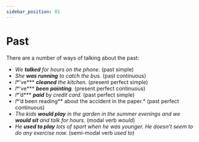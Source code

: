 ```yaml
---
sidebar_position: 01
---
```


# Past

There are a number of ways of talking about the past:

- *We **talked** for hours on the phone.* (past simple)
- *She **was running** to catch the bus.* (past continuous)
- *I**’ve*** ***cleaned** the kitchen.* (present perfect simple)
- *I**’ve*** ***been*** ***painting**.* (present perfect continuous)
- *I**’d*** ***paid** by credit card.* (past perfect simple)
- *I**’d been reading** about the accident in the paper.* (past perfect continuous)
- *The kids **would play** in the garden in the summer evenings and we **would sit** and talk for hours.* (modal verb *would*)
- *He **used to play** lots of sport when he was younger. He doesn’t seem to do any exercise now.* (semi-modal verb *used to*)
